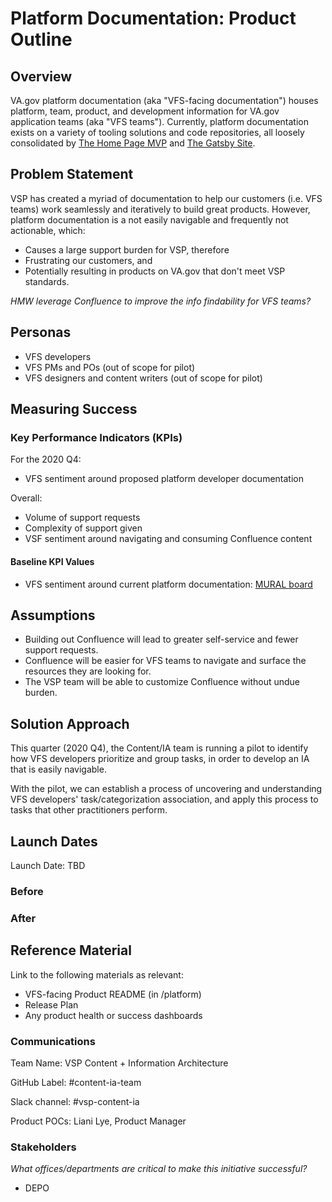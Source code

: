 # Platform Documentation: Product Outline

## Overview
VA.gov platform documentation (aka "VFS-facing documentation") houses platform, team, product, and development information for VA.gov application teams (aka "VFS teams").  Currently, platform documentation exists on a variety of tooling solutions and code repositories, all loosely consolidated by [The Home Page MVP](https://department-of-veterans-affairs.github.io/va.gov-team/) and [The Gatsby Site](https://department-of-veterans-affairs.github.io/veteran-facing-services-tools/).

## Problem Statement 

VSP has created a myriad of documentation to help our customers (i.e. VFS teams) work seamlessly and iteratively to build great products.  However, platform documentation is a not easily navigable and frequently not actionable, which:
- Causes a large support burden for VSP, therefore 
- Frustrating our customers, and 
- Potentially resulting in products on VA.gov that don't meet VSP standards. 

_HMW leverage Confluence to improve the info findability for VFS teams?_

## Personas
* VFS developers
* VFS PMs and POs (out of scope for pilot)
* VFS designers and content writers (out of scope for pilot)

## Measuring Success

### Key Performance Indicators (KPIs)
For the 2020 Q4:
* VFS sentiment around proposed platform developer documentation

Overall:
* Volume of support requests
* Complexity of support given
* VSF sentiment around navigating and consuming Confluence content
 
#### Baseline KPI Values
- VFS sentiment around current platform documentation: [MURAL board](https://app.mural.co/t/adhocvetsgov9623/m/adhocvetsgov9623/1587506427611/4fb63eb007eadec05ce8634499699ff610706a7d)

## Assumptions

* Building out Confluence will lead to greater self-service and fewer support requests.
* Confluence will be easier for VFS teams to navigate and surface the resources they are looking for.
* The VSP team will be able to customize Confluence without undue burden.
 
## Solution Approach
This quarter (2020 Q4), the Content/IA team is running a pilot to identify how VFS developers prioritize and group tasks, in order to develop an IA that is easily navigable.

With the pilot, we can establish a process of uncovering and understanding VFS developers' task/categorization association, and apply this process to tasks that other practitioners perform. 

## Launch Dates
Launch Date: TBD

### Before
### After

## Reference Material
Link to the following materials as relevant:
* VFS-facing Product README (in /platform)
* Release Plan
* Any product health or success dashboards

### Communications
Team Name: VSP Content + Information Architecture

GitHub Label: #content-ia-team

Slack channel: #vsp-content-ia

Product POCs: Liani Lye, Product Manager

### Stakeholders
_What offices/departments are critical to make this initiative successful?_
* DEPO
